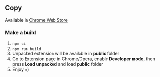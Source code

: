 ## Copy

Available in [Chrome Web Store](https://chrome.google.com/webstore/detail/copy/ifkbbaednfbphkhgkhejjobobgdaaaoa?hl=en-US) <!-- and [Opera add-ons](https://me.javascript.in.ua) -->

### Make a build
1. ```npm ci```
2. ```npm run build```
3. Unpacked extension will be available in **public** folder
4. Go to Extension page in Chrome/Opera, enable **Developer mode**, then press **Load unpacked** and load **public** folder
5. Enjoy =)
